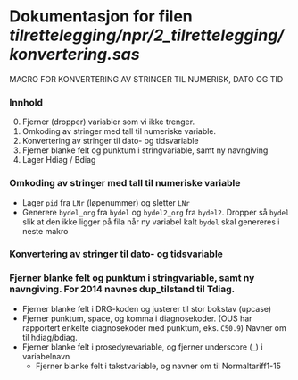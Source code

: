 
# Dokumentasjon for filen *tilrettelegging/npr/2_tilrettelegging/konvertering.sas*


MACRO FOR KONVERTERING AV STRINGER TIL NUMERISK, DATO OG TID

### Innhold
0. Fjerner (dropper) variabler som vi ikke trenger. 
1. Omkoding av stringer med tall til numeriske variable.
2. Konvertering av stringer til dato- og tidsvariable
3. Fjerner blanke felt og punktum i stringvariable, samt ny navngiving
4. Lager Hdiag / Bdiag
### Omkoding av stringer med tall til numeriske variable
- Lager `pid` fra `LNr` (løpenummer) og sletter `LNr`
- Generere `bydel_org` fra `bydel` og `bydel2_org` fra `bydel2`. Dropper så `bydel` slik at den ikke ligger på fila når ny variabel kalt `bydel` skal genereres i neste makro
### Konvertering av stringer til dato- og tidsvariable
###	Fjerner blanke felt og punktum i stringvariable, samt ny navngiving. For 2014 navnes dup_tilstand til Tdiag.
- Fjerner blanke felt i DRG-koden og justerer til stor bokstav (upcase)
- Fjerner punktum, space, og komma i diagnosekoder. (OUS har rapportert enkelte diagnosekoder med punktum, eks. `C50.9`) Navner om til hdiag/bdiag.
- Fjerner blanke felt i prosedyrevariable, og fjerner underscore (_) i variabelnavn
	- Fjerner blanke felt i takstvariable, og navner om til Normaltariff1-15
